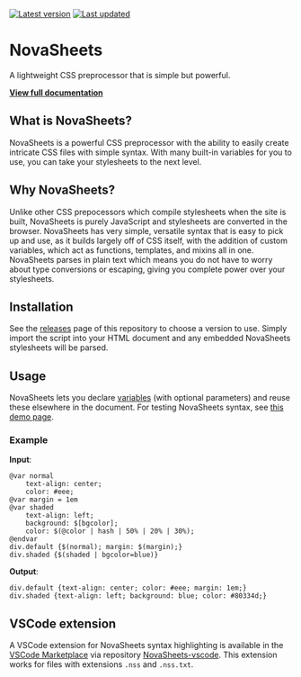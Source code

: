 [![Latest version](https://img.shields.io/github/v/release/Nixinova/NovaSheets?label=latest%20version&style=flat-square)](https://github.com/Nixinova/NovaSheets/releases)
[![Last updated](https://img.shields.io/github/release-date/Nixinova/NovaSheets?label=updated&style=flat-square)](https://github.com/Nixinova/NovaSheets/releases)

# NovaSheets

A lightweight CSS preprocessor that is simple but powerful.

**[View full documentation](https://novasheets.netlify.app/docs/)**

## What is NovaSheets?

NovaSheets is a powerful CSS preprocessor with the ability to easily create intricate CSS files with simple syntax. With many built-in variables for you to use, you can take your stylesheets to the next level.

## Why NovaSheets?

Unlike other CSS prepocessors which compile stylesheets when the site is built, NovaSheets is purely JavaScript and stylesheets are converted in the browser. NovaSheets has very simple, versatile syntax that is easy to pick up and use, as it builds largely off of CSS itself, with the addition of custom variables, which act as functions, templates, and mixins all in one. NovaSheets parses in plain text which means you do not have to worry about type conversions or escaping, giving you complete power over your stylesheets.

## Installation

See the [releases](https://github.com/Nixinova/NovaSheets/releases) page of this repository to choose a version to use. Simply import the script into your HTML document and any embedded NovaSheets stylesheets will be parsed.

## Usage

NovaSheets lets you declare [variables](https://novasheets.netlify.app/docs/variables/) (with optional parameters) and reuse these elsewhere in the document. For testing NovaSheets syntax, see [this demo page](https://novasheets.netlify.app/test/).

### Example

**Input**:

```
@var normal
    text-align: center;
    color: #eee;
@var margin = 1em
@var shaded
    text-align: left;
    background: $[bgcolor];
    color: $(@color | hash | 50% | 20% | 30%);
@endvar
div.default {$(normal); margin: $(margin);}
div.shaded {$(shaded | bgcolor=blue)}
```

**Output**:
```
div.default {text-align: center; color: #eee; margin: 1em;}
div.shaded {text-align: left; background: blue; color: #80334d;}
```

## VSCode extension
A VSCode extension for NovaSheets syntax highlighting is available in the [VSCode Marketplace](https://marketplace.visualstudio.com/items/Nixinova.novasheets) via repository [NovaSheets-vscode](https://github.com/Nixinova/NovaSheets-vscode). This extension works for files with extensions `.nss` and `.nss.txt`.